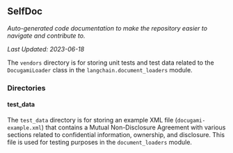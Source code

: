 <!--- START SELFDOC --->
## SelfDoc
_Auto-generated code documentation to make the repository easier to navigate and contribute to._

_Last Updated: 2023-06-18_

The `vendors` directory is for storing unit tests and test data related to the `DocugamiLoader` class in the `langchain.document_loaders` module.

### Directories
#### test_data
The `test_data` directory is for storing an example XML file (`docugami-example.xml`) that contains a Mutual Non-Disclosure Agreement with various sections related to confidential information, ownership, and disclosure. This file is used for testing purposes in the `document_loaders` module.

<!--- END SELFDOC --->